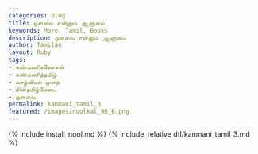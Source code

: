 ```yaml
---  
categories: blog  
title: ஒளவை என்னும் ஆளுமை  
keywords: More, Tamil, Books  
description: ஒளவை என்னும் ஆளுமை  
author: Tamilan  
layout: Ruby  
tags:     
- கண்மணிகணேசன்
- கண்மணித்தமிழ்
- வாழ்வியல் முறை
- மின்தமிழ்மேடை
- ஒளவை
permalink: kanmani_tamil_3  
featured: /images/noolkal_96_6.png  
---  
```

{% include install_nool.md %} 
{% include_relative dtl/kanmani_tamil_3.md %} 
